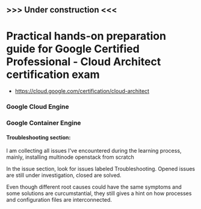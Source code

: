 ## >>> Under construction <<<

# Practical hands-on preparation guide for  **Google Certified Professional - Cloud Architect** certification exam
- https://cloud.google.com/certification/cloud-architect


### Google Cloud Engine

### Google Container Engine



#### Troubleshooting section:

I am collecting all issues I've encountered during the learning process, mainly, installing multinode openstack from scratch

In the issue section, look for issues labeled Troubleshooting. Opened issues are still under investigation, closed are solved.

Even though different root causes could have the same symptoms and some solutions are curcumstantial, they still gives a hint on how processes and configuration files are interconnected.
